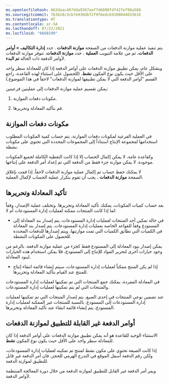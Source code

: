 ```yaml
---
ms.openlocfilehash: 662daac467dda9267eaf7d6890fdf427ef98a568
ms.sourcegitcommit: 7b3b18c3cb7e930dbf2f9f6edcb9108044033616
ms.translationtype: HT
ms.contentlocale: ar-SA
ms.lasthandoff: 07/22/2021
ms.locfileid: "6668199"
---
```

يتم تنفيذ عملية موازنة الدفعات من الصفحة **‏‫موازنة الدفعات‬** . حدد **إدارة التكاليف > أوامر الدفعات**، ثم من علامة التبويب **العملية** ، حدد **موازنة الدفعات**. تتوفر موازنة الدفعات لأوامر الدفعة ذات الحالة **تم البدء**.

وبشكل عام، يمكن تطبيق موازنة الدفعات على أوامر الدفعة إذا كان للمعادلة سطر واحد على الأقل حيث يكون نوع المكون **نشط**. (للحصول على استثناء لهذه القاعدة، راجع القسم "أوامر الدفعة التي لا يمكن تطبيقها لموازنة الدفعات" لاحقاً في هذا الموضوع.)

يمكن تقسيم عملية موازنة الدفعات إلى عمليتين فرعيتين:

1.  مكونات دفعات الموازنة.

2.  قم بتأكيد المعادلة وتحريرها.

## <a name="balance-batch-ingredients"></a>مكونات دفعات الموازنة

في العملية الفرعية لمكونات دفعات الموازنة، يتم حساب كمية المكونات المطلوب استخدامها لمجموعة الإنتاج استناداً إلى المجموعات المحددة التي تحتوي على مكونات نشطة.

وكقاعدة عامة، لا يمكن إكمال الحساب إلا إذا كانت التغطية الكاملة لجميع المكونات موجودة. لا يمكن موازنة جزء فقط من الدفعة التي تم إعداد أمر الدفعة على إنتاجها.

لا يمكنك حفظ حساب ثم إكمال عملية موازنة الدفعات لاحقاً. إذا قمت بإغلاق الصفحة **موازنة الدفعات** ، يجب أن تقوم بتكرار عملية الحساب لإكمال العملية.

## <a name="confirm-and-release-the-formula"></a>تأكيد المعادلة وتحريرها

بعد حساب كميات المكونات، يمكنك تأكيد المعادلة وتحريرها. وتختلف عملية الإصدار، وفقاً لما إذا كانت المنتجات ممكنة لعمليات إدارة المستودعات أم لا:

-   في حالة تمكين أحد المنتجات لعمليات إدارة المستودعات، يتم إصدار بند المعادلة إلى المستودع وفقاً للقواعد الخاصة بعمليات إدارة المستودعات. يتم إصدار بند المعادلة في الكميات التي تطابق الكميات التي تمت موازنتها، ويتم إصدارها للدفعات المحددة للحصول على المكونات النشطة.

يمكن إصدار بنود المعادلة إلى المستودع فقط كجزء من عملية موازنة الدفعة. بالرغم من وجود خيارات أخرى لتحرير المواد للإنتاج إلى المستودع، فلا يمكن استخدام هذه الخيارات لبنود المعادلة.

-   إذا لم يكن المنتج ممكناً لعمليات إدارة المستودعات، سيتم إنشاء قائمة انتقاء إنتاج للمنتج عند القيام بتأكيد المعادلة وتحريرها.

في المعادلة المفردة، يمكنك جمع المنتجات التي تم تمكينها لعمليات إدارة المستودعات والمنتجات التي لم يتم تمكينها لعمليات إدارة المستودعات.

عند تضمين نوعي المنتجات في إحدى الصيغ، يتم إصدار المنتجات التي تم تمكينها لعمليات إدارة المستودعات إلى المستودع. بالنسبة للمنتجات غير الممكنة لعمليات إدارة المستودع، يتم إنشاء قائمة انتقاء عند تأكيد المعادلة وتحريرها.

## <a name="batch-orders-that-are-not-applicable-for-batch-balancing"></a>أوامر الدفعة غير القابلة للتطبيق لموازنة الدفعات
الاستثناء الوحيد للقاعدة هو أنه يمكن تطبيق موازنة الدفعات على أوامر الدفعة إذا كان للمعادلة سطر واحد على الأقل حيث يكون نوع المكون **نشط**.

إذا كانت الصيغة تحتوي على مكون نشط لمنتج تم تمكينه لعمليات إدارة المستودعات، ولكن رقم الدفعة أسفل الموقع في التدرج الهرمي للحجز، فان أمر الدفعة غير قابل للتطبيق لموازنة الدفعة.

ويمر أمر الدفعة غير القابل للتطبيق لموازنة الدفعة من خلال دورة المعالجة المنتظمة لأوامر الدفعة. 
